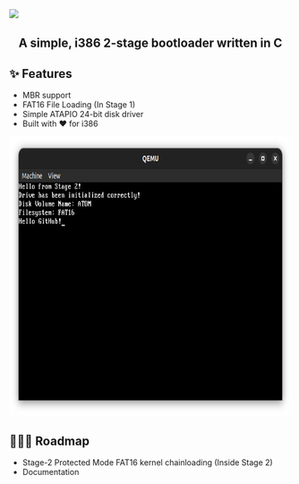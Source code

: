 
<picture>
  <source srcset="https://raw.githubusercontent.com/cakehonolulu/atom/main/resources/logo_light.png"
          media="(prefers-color-scheme: dark)">
  <source srcset="https://raw.githubusercontent.com/cakehonolulu/atom/main/resources/logo_dark.png"
          media="(prefers-color-scheme: light)">
  <img src="https://raw.githubusercontent.com/cakehonolulu/atom/main/resources/logo_dark.png" />
</picture>

<h2 align="center">A simple, i386 2-stage bootloader written in C</h2>

## ✨ Features
* MBR support
* FAT16 File Loading (In Stage 1)
* Simple ATAPIO 24-bit disk driver
* Built with ❤️ for i386

<p align="center">
  <img src="resources/screenshot.png" alt="Atom" width="750" height="500"/>
</p>


## 👷🏼‍♂️ Roadmap
* Stage-2 Protected Mode FAT16 kernel chainloading (Inside Stage 2)
* Documentation
